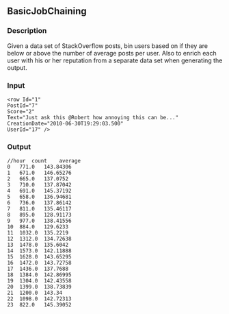 ## BasicJobChaining
### Description
Given a data set of StackOverflow posts, bin users based on if they are below
or above the number of average posts per user. Also to enrich each user with his or her
reputation from a separate data set when generating the output.


### Input
```
<row Id="1" 
PostId="7" 
Score="2" 
Text="Just ask this @Robert how annoying this can be..." 
CreationDate="2010-06-30T19:29:03.500" 
UserId="17" />
```
### Output
```
//hour  count    average   
0	771.0	143.84306
1	671.0	146.65276
2	665.0	137.0752
3	710.0	137.87042
4	691.0	145.37192
5	658.0	136.94681
6	736.0	137.86142
7	811.0	135.46117
8	895.0	128.91173
9	977.0	138.41556
10	884.0	129.6233
11	1032.0	135.2219
12	1312.0	134.72638
13	1478.0	135.6042
14	1573.0	142.11888
15	1628.0	143.65295
16	1472.0	143.72758
17	1436.0	137.7688
18	1384.0	142.86995
19	1304.0	142.43558
20	1399.0	138.73839
21	1200.0	143.34
22	1098.0	142.72313
23	822.0	145.39052

```

